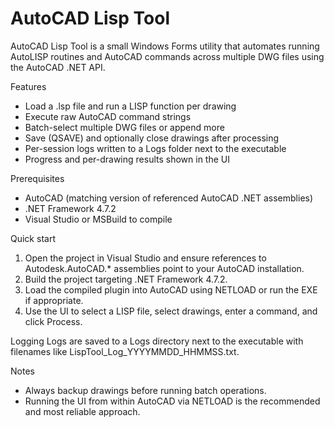 # AutoCAD Lisp Tool

AutoCAD Lisp Tool is a small Windows Forms utility that automates running AutoLISP routines and AutoCAD commands across multiple DWG files using the AutoCAD .NET API.

Features
- Load a .lsp file and run a LISP function per drawing
- Execute raw AutoCAD command strings
- Batch-select multiple DWG files or append more
- Save (QSAVE) and optionally close drawings after processing
- Per-session logs written to a Logs folder next to the executable
- Progress and per-drawing results shown in the UI

Prerequisites
- AutoCAD (matching version of referenced AutoCAD .NET assemblies)
- .NET Framework 4.7.2
- Visual Studio or MSBuild to compile

Quick start
1. Open the project in Visual Studio and ensure references to Autodesk.AutoCAD.* assemblies point to your AutoCAD installation.
2. Build the project targeting .NET Framework 4.7.2.
3. Load the compiled plugin into AutoCAD using NETLOAD or run the EXE if appropriate.
4. Use the UI to select a LISP file, select drawings, enter a command, and click Process.

Logging
Logs are saved to a Logs directory next to the executable with filenames like LispTool_Log_YYYYMMDD_HHMMSS.txt.

Notes
- Always backup drawings before running batch operations.
- Running the UI from within AutoCAD via NETLOAD is the recommended and most reliable approach.
